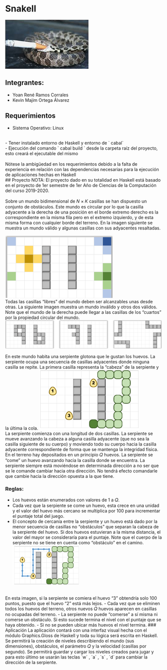 # Snakell 
![Snake smoking](./f.png)
## Integrantes:
-  Yoan René Ramos Corrales
- Kevin Majim Ortega Álvarez

## Requerimientos
- Sistema Operativo: Linux
<br>
- Tener instalado entorno de Haskell y entorno de ` cabal` 
<br>
- Ejecución del comando  ` cabal build  ` desde la carpeta raíz del proyecto, esto creará el ejecutable del mismo
<br>
<br>
Nótese la ambigüedad en los requerimientos debido a la falta de experiencia en relación con las dependencias necesarias para la ejecución de aplicaciones hechas en Haskell  
<br>
## Proyecto
NOTA: El proyecto dado en su totalidad en Haskell está basado en el proyecto de 1er semestre de 1er Año de Ciencias de la Computación del curso 2019-2020.
<br><br>
Sobre un mundo bidimensional de 𝑁 × 𝐾 casillas se han dispuesto un conjunto de obstáculos. Este mundo es
circular por lo que la casilla adyacente a la derecha de una posición en el borde extremo derecho es la
correspondiente en la misma fila pero en el extremo izquierdo, y de esta misma forma con cualquier borde del
terreno. En la imagen siguiente se muestra un mundo válido y algunas casillas con sus adyacentes resaltadas. 
<br>

![Mapa circular](./a.png)
<br>
Todas las casillas “libres” del mundo deben ser alcanzables unas desde otras. La siguiente imagen muestra un
mundo inválido y otros dos válidos. Note que el mundo de la derecha puede llegar a las casillas de los “cuartos”
por la propiedad circular del mundo.
![Mapas](./b.png)
<br>


En este mundo habita una serpiente glotona que le
gustan los huevos. La serpiente ocupa una secuencia
de casillas adyacentes donde ninguna casilla se
repite. La primera casilla representa la “cabeza” de
la serpiente y la última la cola.
![Game](./c.png)
<br>
La serpiente comienza con una longitud de dos casillas. La serpiente se mueve avanzando la cabeza a alguna
casilla adyacente (que no sea la casilla siguiente de su cuerpo) y moviendo todo su cuerpo hacia la casilla
adyacente correspondiente de forma que se mantenga la integridad física. En el terreno hay depositados en
un principio 𝑄 huevos. La serpiente se “come” un huevo avanzando hacia la casilla donde se encuentra. La
serpiente siempre está moviéndose en determinada dirección a no ser que se le comande cambiar hacia otra
dirección. No tendrá efecto comandarle que cambie hacia la dirección opuesta a la que tiene.
### Reglas:
- Los huevos están enumerados con valores de 1 a 𝑄.
- Cada vez que la serpiente se come un huevo, esta crece en una unidad y el valor del huevo
más cercano se multiplica por 100 para incrementar el puntaje total del juego.
- El concepto de cercanía entre la serpiente y un huevo está dado por la menor secuencia de casillas no
“obstáculos” que separan la cabeza de la serpiente del huevo. Si dos huevos estuvieran a la misma
distancia, el valor del mayor se consideraría para el puntaje. Note que el cuerpo de la serpiente no se
tiene en cuenta como “obstáculo” en el camino.
![Distancia entre huevos](./d.png)
<br>
En esta imagen, si la serpiente se comiera el huevo “3”
obtendría solo 100 puntos, puesto que el huevo “2” está más
lejos.
- Cada vez que se eliminen todos los huevos del terreno, otros nuevos 𝑄 huevos aparecen en casillas no
ocupadas del terreno.
- La serpiente no puede “comerse” a sí misma ni comerse un obstáculo. Si esto sucede termina el nivel
con el puntaje que se haya obtenido.
- Si no se pueden ubicar más huevos el nivel termina.
### Aplicación
La aplicación contará con una interfaz visual hecha con el módulo Graphics.Gloss de Haskell y toda su lógica será escrita en Haskell. Se permitirá la creación de niveles describiendo el mundo (sus dimensiones), obstáculos, el parámetro 𝑄 y la velocidad (casillas por segundo). Se permitirá guardar y cargar los niveles creados para jugar y para esto último se usarán las teclas `w` , `a` , `s` , `d`  para cambiar la dirección de la serpiente. 
